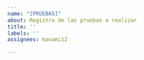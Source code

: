 ```yaml
---
name: "[PRUEBAS]"
about: Registro de las pruebas a realizar
title: ''
labels: ''
assignees: konami12

---
```



